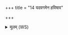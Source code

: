 +++
title = "14 यदवगमेन हविषाव"

+++
<details><summary>मूलम् (WS)</summary>

यदवगमेन हविषाव वी गमयामसि ।  
अत्रा त इन्द्रः केवलिर्विशी बलिहृतस्करत् ॥ १४ ॥ केबलि  
इन्द्रः कश्यप आदग्निरिडा तुरिया वः सखा ।  
यद् भूतं भव्यमसुन्वत् तेनाव गमयामिव ॥ ॥ १५ ॥
</details>